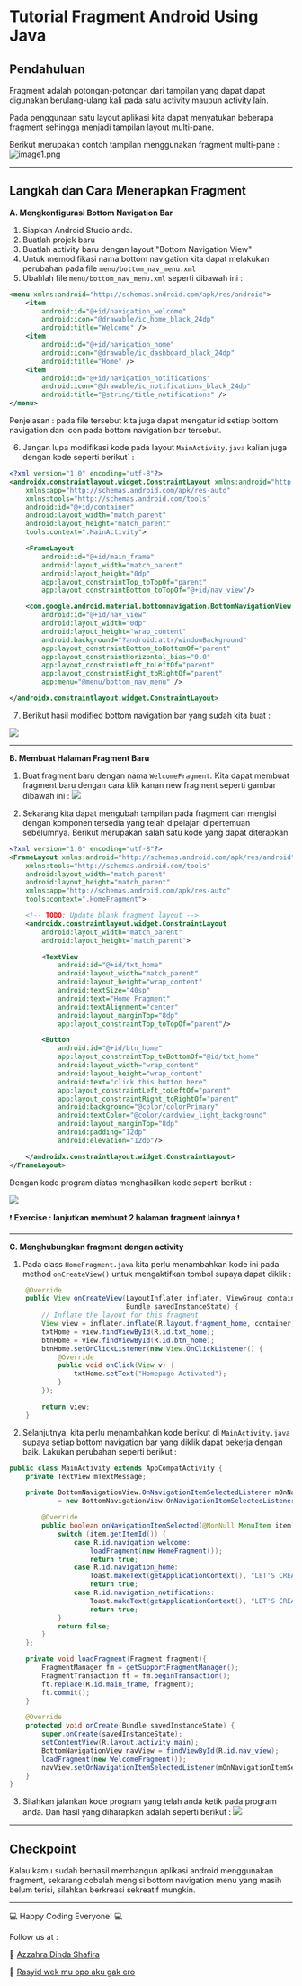 # Tutorial Fragment Android Using Java
## Pendahuluan 

Fragment adalah potongan-potongan dari tampilan yang dapat dapat digunakan berulang-ulang kali pada satu activity maupun activity lain.

Pada penggunaan satu layout aplikasi kita dapat menyatukan beberapa fragment sehingga menjadi tampilan layout multi-pane.

Berikut merupakan contoh tampilan menggunakan fragment multi-pane :
![image1.png](image1.png)

<hr>

## Langkah dan Cara Menerapkan Fragment

<b>A. Mengkonfigurasi Bottom Navigation Bar </b>

1. Siapkan Android Studio anda.
2. Buatlah projek baru
3. Buatlah activity baru dengan layout "Bottom Navigation View"
4. Untuk memodifikasi nama bottom navigation kita dapat melakukan perubahan pada file `menu/bottom_nav_menu.xml`
5. Ubahlah file `menu/bottom_nav_menu.xml` seperti dibawah ini :
```xml
<menu xmlns:android="http://schemas.android.com/apk/res/android">
    <item
        android:id="@+id/navigation_welcome"
        android:icon="@drawable/ic_home_black_24dp"
        android:title="Welcome" />
    <item
        android:id="@+id/navigation_home"
        android:icon="@drawable/ic_dashboard_black_24dp"
        android:title="Home" />
    <item
        android:id="@+id/navigation_notifications"
        android:icon="@drawable/ic_notifications_black_24dp"
        android:title="@string/title_notifications" />
</menu>
```
Penjelasan : pada file tersebut kita juga dapat mengatur id setiap bottom navigation dan icon pada bottom navigation bar tersebut.

6. Jangan lupa modifikasi kode pada layout `MainActivity.java` kalian juga dengan kode seperti berikut` :
```xml
<?xml version="1.0" encoding="utf-8"?>
<androidx.constraintlayout.widget.ConstraintLayout xmlns:android="http://schemas.android.com/apk/res/android"
    xmlns:app="http://schemas.android.com/apk/res-auto"
    xmlns:tools="http://schemas.android.com/tools"
    android:id="@+id/container"
    android:layout_width="match_parent"
    android:layout_height="match_parent"
    tools:context=".MainActivity">

    <FrameLayout
        android:id="@+id/main_frame"
        android:layout_width="match_parent"
        android:layout_height="0dp"
        app:layout_constraintTop_toTopOf="parent"
        app:layout_constraintBottom_toTopOf="@+id/nav_view"/>

    <com.google.android.material.bottomnavigation.BottomNavigationView
        android:id="@+id/nav_view"
        android:layout_width="0dp"
        android:layout_height="wrap_content"
        android:background="?android:attr/windowBackground"
        app:layout_constraintBottom_toBottomOf="parent"
        app:layout_constraintHorizontal_bias="0.0"
        app:layout_constraintLeft_toLeftOf="parent"
        app:layout_constraintRight_toRightOf="parent"
        app:menu="@menu/bottom_nav_menu" />

</androidx.constraintlayout.widget.ConstraintLayout>
```

7. Berikut hasil modified bottom navigation bar yang sudah kita buat :


![](image2.png)
<hr>
<b>B. Membuat Halaman Fragment Baru </b>


1. Buat fragment baru dengan nama `WelcomeFragment`. Kita dapat membuat fragment baru dengan cara klik kanan new fragment seperti gambar dibawah ini :
![](image3.png)

2. Sekarang kita dapat mengubah tampilan pada fragment dan mengisi dengan komponen tersedia yang telah dipelajari dipertemuan sebelumnya. Berikut merupakan salah satu kode yang dapat diterapkan
```xml
<?xml version="1.0" encoding="utf-8"?>
<FrameLayout xmlns:android="http://schemas.android.com/apk/res/android"
    xmlns:tools="http://schemas.android.com/tools"
    android:layout_width="match_parent"
    android:layout_height="match_parent"
    xmlns:app="http://schemas.android.com/apk/res-auto"
    tools:context=".HomeFragment">

    <!-- TODO: Update blank fragment layout -->
    <androidx.constraintlayout.widget.ConstraintLayout
        android:layout_width="match_parent"
        android:layout_height="match_parent">

        <TextView
            android:id="@+id/txt_home"
            android:layout_width="match_parent"
            android:layout_height="wrap_content"
            android:textSize="40sp"
            android:text="Home Fragment"
            android:textAlignment="center"
            android:layout_marginTop="8dp"
            app:layout_constraintTop_toTopOf="parent"/>

        <Button
            android:id="@+id/btn_home"
            app:layout_constraintTop_toBottomOf="@id/txt_home"
            android:layout_width="wrap_content"
            android:layout_height="wrap_content"
            android:text="click this button here"
            app:layout_constraintLeft_toLeftOf="parent"
            app:layout_constraintRight_toRightOf="parent"
            android:background="@color/colorPrimary"
            android:textColor="@color/cardview_light_background"
            android:layout_marginTop="8dp"
            android:padding="12dp"
            android:elevation="12dp"/>

    </androidx.constraintlayout.widget.ConstraintLayout>
</FrameLayout>
```
Dengan kode program diatas menghasilkan kode seperti berikut :


![](image4.png)


❗ ️<b>Exercise : lanjutkan membuat 2 halaman fragment lainnya </b> ❗️
<hr>

<b>C. Menghubungkan fragment dengan activity</b>

1. Pada class `HomeFragment.java` kita perlu menambahkan kode ini pada method `onCreateView()` untuk mengaktifkan tombol supaya dapat diklik :
```java
    @Override
    public View onCreateView(LayoutInflater inflater, ViewGroup container,
                             Bundle savedInstanceState) {
        // Inflate the layout for this fragment
        View view = inflater.inflate(R.layout.fragment_home, container, false);
        txtHome = view.findViewById(R.id.txt_home);
        btnHome = view.findViewById(R.id.btn_home);
        btnHome.setOnClickListener(new View.OnClickListener() {
            @Override
            public void onClick(View v) {
                txtHome.setText("Homepage Activated");
            }
        });

        return view;
    }
```

2. Selanjutnya, kita perlu menambahkan kode berikut di `MainActivity.java` supaya setiap bottom navigation bar yang diklik dapat bekerja dengan baik. Lakukan perubahan seperti berikut :
```java
public class MainActivity extends AppCompatActivity {
    private TextView mTextMessage;

    private BottomNavigationView.OnNavigationItemSelectedListener mOnNavigationItemSelectedListener
            = new BottomNavigationView.OnNavigationItemSelectedListener() {

        @Override
        public boolean onNavigationItemSelected(@NonNull MenuItem item) {
            switch (item.getItemId()) {
                case R.id.navigation_welcome:
                    loadFragment(new HomeFragment());
                    return true;
                case R.id.navigation_home:
                    Toast.makeText(getApplicationContext(), "LET'S CREATE NEW FRAGMENT", Toast.LENGTH_LONG).show();
                    return true;
                case R.id.navigation_notifications:
                    Toast.makeText(getApplicationContext(), "LET'S CREATE NEW FRAGMENT", Toast.LENGTH_LONG).show();
                    return true;
            }
            return false;
        }
    };

    private void loadFragment(Fragment fragment){
        FragmentManager fm = getSupportFragmentManager();
        FragmentTransaction ft = fm.beginTransaction();
        ft.replace(R.id.main_frame, fragment);
        ft.commit();
    }

    @Override
    protected void onCreate(Bundle savedInstanceState) {
        super.onCreate(savedInstanceState);
        setContentView(R.layout.activity_main);
        BottomNavigationView navView = findViewById(R.id.nav_view);
        loadFragment(new WelcomeFragment());
        navView.setOnNavigationItemSelectedListener(mOnNavigationItemSelectedListener);
    }
}
```

3. Silahkan jalankan kode program yang telah anda ketik pada program anda. Dan hasil yang diharapkan adalah seperti berikut : 
![](imagefinal.gif)

<hr>

## Checkpoint 
Kalau kamu sudah berhasil membangun aplikasi android menggunakan fragment, sekarang cobalah mengisi bottom navigation menu yang masih belum terisi, silahkan berkreasi sekreatif mungkin.

<hr>

💻 Happy Coding Everyone! 💻

Follow us at : 

👩 [Azzahra Dinda Shafira](github.com/azzahrads_)

👨 [Rasyid wek mu opo aku gak ero](github.com)